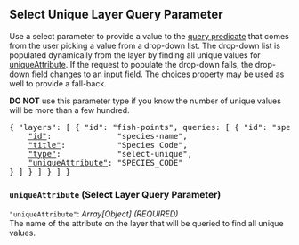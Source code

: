 ## Select Unique Layer Query Parameter

Use a select parameter to provide a value to the [query predicate](#layer-query-predicate) that comes from the user picking a value from a drop-down list.
The drop-down list is populated dynamically from the layer by finding all unique values for [uniqueAttribute]().
If the request to populate the drop-down fails, the drop-down field changes to an input field.
The [choices](#choices-select-layer-query-parameter) property may be used as well to provide a fall-back. 

**DO NOT** use this parameter type if you know the number of unique values will be more than a few hundred.

<pre>
{ "layers": [ { "id": "fish-points", queries: [ { "id": "species", parameters: [ {
    <a href="#id-layer-query-parameter"                        >"id"</a>:              "species-name",
    <a href="#title-layer-query-parameter"                     >"title"</a>:           "Species Code",            
    <a href="#type-layer-query-parameter"                      >"type"</a>:            "select-unique",
    <a href="#uniqueattribute-select-unique-layer-query-parameter">"uniqueAttribute"</a>: "SPECIES_CODE"
} ] } ] } ] }
</pre>

### `uniqueAttribute` (Select Layer Query Parameter)
`"uniqueAttribute"`: *Array[Object]* *(REQUIRED)*  
The name of the attribute on the layer that will be queried to find all unique values.

